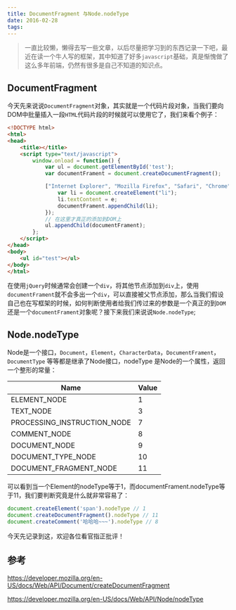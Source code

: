 ```yaml
---
title: DocumentFragment 与Node.nodeType
date: 2016-02-28
tags: 
---
```

> ​	一直比较懒，懒得去写一些文章，以后尽量把学习到的东西记录一下吧，最近在读一个牛人写的框架，其中知道了好多`javascript`基础，真是惭愧做了这么多年前端，仍然有很多是自己不知道的知识点。

## DocumentFragment

​	今天先来说说`DocumentFragment`对象，其实就是一个代码片段对象，当我们要向DOM中批量插入一段`HTML`代码片段的时候就可以使用它了，我们来看个例子：

``` html
<!DOCTYPE html>
<html>
<head>
	<title></title>
	<script type="text/javascript">
		window.onload = function() {
			var ul = document.getElementById('test');
			var documentFrament = document.createDocumentFragment();

			["Internet Explorer", "Mozilla Firefox", "Safari", "Chrome", "Opera"].forEach(function(e) {
				var li = document.createElement("li");
				li.textContent = e;
				documentFrament.appendChild(li);
			});
			// 在这里才真正的添加到DOM上
			ul.appendChild(documentFrament);
		};
	</script>
</head>
<body>
	<ul id="test"></ul>
</body>
</html>
```

​	在使用`jQuery`时候通常会创建一个`div`，将其他节点添加到`div`上，使用`documentFrament`就不会多出一个`div`，可以直接被父节点添加，那么当我们假设自己也在写框架的时候，如何判断使用者给我们传过来的参数是一个真正的到`DOM`还是一个`documentFrament`对象呢？接下来我们来说说`Node.nodeType`;

## Node.nodeType

​	Node是一个接口，`Document`，`Element`，`CharacterData`，`DocumentFrament`，`DocumentType` 等等都是继承了Node接口，nodeType 是Node的一个属性，返回一个整形的常量：

| Name                        | Value |
| --------------------------- | ----- |
| ELEMENT_NODE                | 1     |
| TEXT_NODE                   | 3     |
| PROCESSING_INSTRUCTION_NODE | 7     |
| COMMENT_NODE                | 8     |
| DOCUMENT_NODE               | 9     |
| DOCUMENT_TYPE_NODE          | 10    |
| DOCUMENT_FRAGMENT_NODE      | 11    |

​	可以看到当一个Element的nodeType等于1，而documentFrament.nodeType等于11，我们要判断究竟是什么就非常容易了：

``` javascript
document.createElement('span').nodeType // 1
document.createDocumentFragment().nodeType // 11
document.createComment('哈哈哈~~~').nodeType // 8
```

今天先记录到这，欢迎各位看官指正批评！

## 参考

https://developer.mozilla.org/en-US/docs/Web/API/Document/createDocumentFragment

https://developer.mozilla.org/en-US/docs/Web/API/Node/nodeType